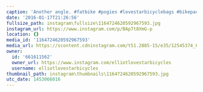 ```yaml
---
caption: 'Another angle. #fatbike #pogies #lovestarbicyclebags #bikepackingbags #SewRad '
date: '2016-01-17T21:26:56'
fullsize_path: instagram\fullsize\1164724620592967593.jpg
instagram_url: https://www.instagram.com/p/BAp7t8XmG-p
location: {}
media_id: '1164724620592967593'
media_url: https://scontent.cdninstagram.com/t51.2885-15/e35/12545374_638863249586705_1351876011_n.jpg?ig_cache_key=MTE2NDcyNDYyMDU5Mjk2NzU5Mw%3D%3D.2
owner:
  id: '661611562'
  owner_url: https://www.instagram.com/elliotlovestarbicycles
  username: elliotlovestarbicycles
thumbnail_path: instagram\thumbnails\1164724620592967593.jpg
utc_date: 1453066016
---
```

